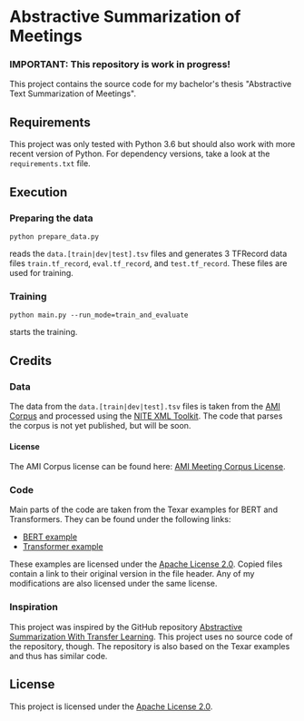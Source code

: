# Abstractive Summarization of Meetings

### IMPORTANT: This repository is work in progress!

This project contains the source code for my bachelor's thesis "Abstractive Text Summarization of Meetings".

## Requirements

This project was only tested with Python 3.6 but should also work with more recent version of Python.
For dependency versions, take a look at the `requirements.txt` file.

## Execution

### Preparing the data

```
python prepare_data.py
```

reads the `data.[train|dev|test].tsv` files and generates 3 TFRecord data files `train.tf_record`, `eval.tf_record`, and `test.tf_record`.
These files are used for training.

### Training

```
python main.py --run_mode=train_and_evaluate
```

starts the training.

## Credits

### Data

The data from the `data.[train|dev|test].tsv` files is taken from the [AMI Corpus](http://groups.inf.ed.ac.uk/ami/corpus/) 
and processed using the [NITE XML Toolkit](http://groups.inf.ed.ac.uk/nxt/index.shtml). The code that parses the corpus is
not yet published, but will be soon.

#### License

The AMI Corpus license can be found here: [AMI Meeting Corpus License](http://groups.inf.ed.ac.uk/ami/corpus/license.shtml).

### Code

Main parts of the code are taken from the Texar examples for BERT and Transformers. They can be found under
the following links:

* [BERT example](https://github.com/asyml/texar/blob/413e07f859acbbee979f274b52942edd57b335c1/examples/bert/)
* [Transformer example](https://github.com/asyml/texar/blob/413e07f859acbbee979f274b52942edd57b335c1/examples/transformer/)

These examples are licensed under the [Apache License 2.0](https://github.com/asyml/texar/blob/413e07f859acbbee979f274b52942edd57b335c1/LICENSE#).
Copied files contain a link to their original version in the file header. Any of my modifications
are also licensed under the same license.

### Inspiration

This project was inspired by the GitHub repository [Abstractive Summarization With Transfer Learning](https://github.com/santhoshkolloju/Abstractive-Summarization-With-Transfer-Learning).
This project uses no source code of the repository, though. The repository is also based on the Texar examples and thus
has similar code.

## License

This project is licensed under the [Apache License 2.0](/LICENSE).